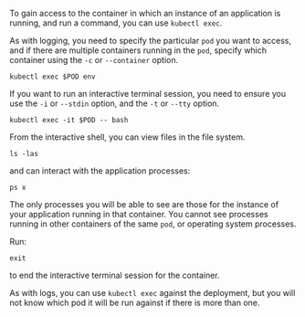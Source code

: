 To gain access to the container in which an instance of an application is running, and run a command, you can use `kubectl exec`.

As with logging, you need to specify the particular `pod` you want to access, and if there are multiple containers running in the `pod`, specify which container using the `-c` or `--container` option.

```execute
kubectl exec $POD env
```

If you want to run an interactive terminal session, you need to ensure you use the `-i` or `--stdin` option, and the `-t` or `--tty` option.

```execute
kubectl exec -it $POD -- bash
```

From the interactive shell, you can view files in the file system.

```execute
ls -las
```

and can interact with the application processes:

```execute
ps x
```

The only processes you will be able to see are those for the instance of your application running in that container. You cannot see processes running in other containers of the same `pod`, or operating system processes.

Run:

```execute
exit
```

to end the interactive terminal session for the container.

As with logs, you can use `kubectl exec` against the deployment, but you will not know which pod it will be run against if there is more than one.
